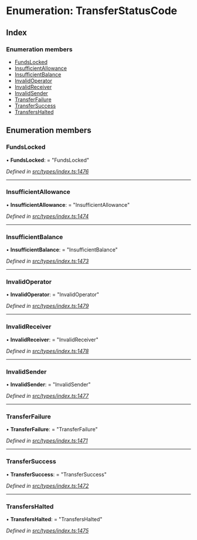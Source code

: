# Enumeration: TransferStatusCode

## Index

### Enumeration members

- [FundsLocked](_types_index_.transferstatuscode.md#fundslocked)
- [InsufficientAllowance](_types_index_.transferstatuscode.md#insufficientallowance)
- [InsufficientBalance](_types_index_.transferstatuscode.md#insufficientbalance)
- [InvalidOperator](_types_index_.transferstatuscode.md#invalidoperator)
- [InvalidReceiver](_types_index_.transferstatuscode.md#invalidreceiver)
- [InvalidSender](_types_index_.transferstatuscode.md#invalidsender)
- [TransferFailure](_types_index_.transferstatuscode.md#transferfailure)
- [TransferSuccess](_types_index_.transferstatuscode.md#transfersuccess)
- [TransfersHalted](_types_index_.transferstatuscode.md#transfershalted)

## Enumeration members

### FundsLocked

• **FundsLocked**: = "FundsLocked"

_Defined in [src/types/index.ts:1476](https://github.com/PolymathNetwork/polymath-sdk/blob/a1cd5e3/src/types/index.ts#L1476)_

---

### InsufficientAllowance

• **InsufficientAllowance**: = "InsufficientAllowance"

_Defined in [src/types/index.ts:1474](https://github.com/PolymathNetwork/polymath-sdk/blob/a1cd5e3/src/types/index.ts#L1474)_

---

### InsufficientBalance

• **InsufficientBalance**: = "InsufficientBalance"

_Defined in [src/types/index.ts:1473](https://github.com/PolymathNetwork/polymath-sdk/blob/a1cd5e3/src/types/index.ts#L1473)_

---

### InvalidOperator

• **InvalidOperator**: = "InvalidOperator"

_Defined in [src/types/index.ts:1479](https://github.com/PolymathNetwork/polymath-sdk/blob/a1cd5e3/src/types/index.ts#L1479)_

---

### InvalidReceiver

• **InvalidReceiver**: = "InvalidReceiver"

_Defined in [src/types/index.ts:1478](https://github.com/PolymathNetwork/polymath-sdk/blob/a1cd5e3/src/types/index.ts#L1478)_

---

### InvalidSender

• **InvalidSender**: = "InvalidSender"

_Defined in [src/types/index.ts:1477](https://github.com/PolymathNetwork/polymath-sdk/blob/a1cd5e3/src/types/index.ts#L1477)_

---

### TransferFailure

• **TransferFailure**: = "TransferFailure"

_Defined in [src/types/index.ts:1471](https://github.com/PolymathNetwork/polymath-sdk/blob/a1cd5e3/src/types/index.ts#L1471)_

---

### TransferSuccess

• **TransferSuccess**: = "TransferSuccess"

_Defined in [src/types/index.ts:1472](https://github.com/PolymathNetwork/polymath-sdk/blob/a1cd5e3/src/types/index.ts#L1472)_

---

### TransfersHalted

• **TransfersHalted**: = "TransfersHalted"

_Defined in [src/types/index.ts:1475](https://github.com/PolymathNetwork/polymath-sdk/blob/a1cd5e3/src/types/index.ts#L1475)_
